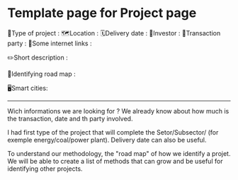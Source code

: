 # Template page for Project page
🏢Type of project : 
🗺️Location : 
🗓️Delivery date :
💸Investor : 
🤝Transaction party : 
🔗Some internet links : 

✏️Short description : 

🔵Identifying road map : 

🖥️Smart cities: 

___

Wich informations we are looking for ? We already know about how much is the transaction, date and th party involved. 

I had first type of the project that will complete the Setor/Subsector/ (for exemple energy/coal/power plant). Delivery date can also be useful. 

To understand our methodology, the "road map" of how we identify a projet. We will be able to create a list of methods that can grow and be useful for identifying other projects.

